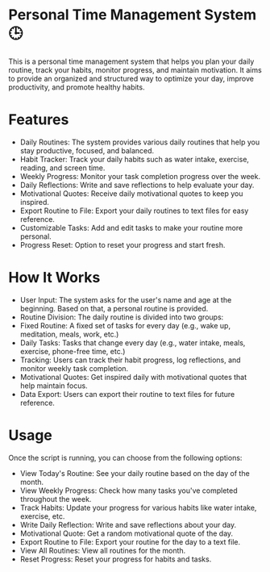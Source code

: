 # Personal Time Management System 🕒
This is a personal time management system that helps you plan your daily routine, track your habits, monitor progress, and maintain motivation. It aims to provide an organized and structured way to optimize your day, improve productivity, and promote healthy habits.

# Features
- Daily Routines: The system provides various daily routines that help you stay productive, focused, and balanced.
- Habit Tracker: Track your daily habits such as water intake, exercise, reading, and screen time.
- Weekly Progress: Monitor your task completion progress over the week.
- Daily Reflections: Write and save reflections to help evaluate your day.
- Motivational Quotes: Receive daily motivational quotes to keep you inspired.
- Export Routine to File: Export your daily routines to text files for easy reference.
- Customizable Tasks: Add and edit tasks to make your routine more personal.
- Progress Reset: Option to reset your progress and start fresh.

# How It Works
- User Input: The system asks for the user's name and age at the beginning. Based on that, a personal routine is provided.
- Routine Division: The daily routine is divided into two groups:
- Fixed Routine: A fixed set of tasks for every day (e.g., wake up, meditation, meals, work, etc.)
- Daily Tasks: Tasks that change every day (e.g., water intake, meals, exercise, phone-free time, etc.)
- Tracking: Users can track their habit progress, log reflections, and monitor weekly task completion.
- Motivational Quotes: Get inspired daily with motivational quotes that help maintain focus.
- Data Export: Users can export their routine to text files for future reference.

# Usage
Once the script is running, you can choose from the following options:

- View Today's Routine: See your daily routine based on the day of the month.
- View Weekly Progress: Check how many tasks you've completed throughout the week.
- Track Habits: Update your progress for various habits like water intake, exercise, etc.
- Write Daily Reflection: Write and save reflections about your day.
- Motivational Quote: Get a random motivational quote of the day.
- Export Routine to File: Export your routine for the day to a text file.
- View All Routines: View all routines for the month.
- Reset Progress: Reset your progress for habits and tasks.
